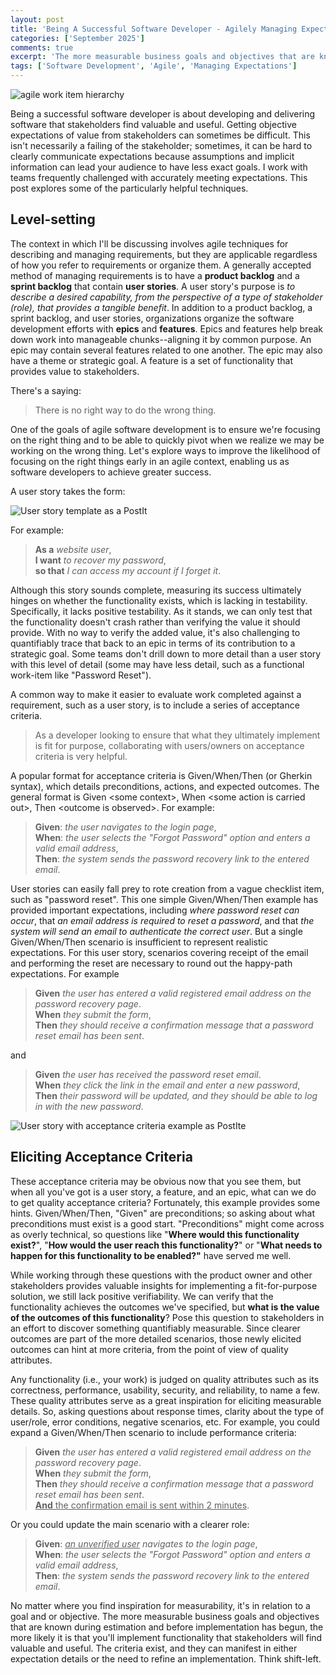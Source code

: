 ```yaml
---
layout: post
title: 'Being A Successful Software Developer - Agilely Managing Expectations'
categories: ['September 2025']
comments: true
excerpt: 'The more measurable business goals and objectives that are known during estimation and before implementation has begun, the more likely it is that you'll implement functionality that stakeholders will find valuable and useful.'
tags: ['Software Development', 'Agile', 'Managing Expectations']
---
```

![agile work item hierarchy](../assets/agile-work-items.png)

Being a successful software developer is about developing and delivering software that stakeholders find valuable and useful. Getting objective expectations of value from stakeholders can sometimes be difficult. This isn't necessarily a failing of the stakeholder; sometimes, it can be hard to clearly communicate expectations because assumptions and implicit information can lead your audience to have less exact goals. I work with teams frequently challenged with accurately meeting expectations. This post explores some of the particularly helpful techniques.

## Level-setting

The context in which I'll be discussing involves agile techniques for describing and managing requirements, but they are applicable regardless of how you refer to requirements or organize them. A generally accepted method of managing requirements is to have a **product backlog** and a **sprint backlog** that contain **user stories**. A user story's purpose is *to describe a desired capability, from the perspective of a type of stakeholder (role), that provides a tangible benefit*. In addition to a product backlog, a sprint backlog, and user stories, organizations organize the software development efforts with **epics** and **features**. Epics and features help break down work into manageable chunks--aligning it by common purpose. An epic may contain several features related to one another. The epic may also have a theme or strategic goal. A feature is a set of functionality that provides value to stakeholders.

There's a saying:

> There is no right way to do the wrong thing.

One of the goals of agile software development is to ensure we're focusing on the right thing and to be able to quickly pivot when we realize we may be working on the wrong thing. Let's explore ways to improve the likelihood of focusing on the right things early in an agile context, enabling us as software developers to achieve greater success.

A user story takes the form:

![User story template as a PostIt](../assets/user-story-postit.png)

For example:
>**As a** *website user*,  
>**I want** *to recover my password*,  
>**so that** *I can access my account if I forget it*.

Although this story sounds complete, measuring its success ultimately hinges on whether the functionality exists, which is lacking in testability. Specifically, it lacks positive testability. As it stands, we can only test that the functionality doesn't crash rather than verifying the value it should provide. With no way to verify the added value, it's also challenging to quantifiably trace that back to an epic in terms of its contribution to a strategic goal. Some teams don't drill down to more detail than a user story with this level of detail (some may have less detail, such as a functional work-item like "Password Reset").

A common way to make it easier to evaluate work completed against a requirement, such as a user story, is to include a series of acceptance criteria.

>As a developer looking to ensure that what they ultimately implement is fit for purpose, collaborating with users/owners on acceptance criteria is very helpful.

A popular format for acceptance criteria is Given/When/Then (or Gherkin syntax), which details preconditions, actions, and expected outcomes. The general format is
Given &lt;some context&gt;, When &lt;some action is carried out&gt;, Then &lt;outcome is observed&gt;. For example:

> **Given**: *the user navigates to the login page*,  
> **When**: *the user selects the "Forgot Password" option and enters a valid email address*,  
> **Then**: *the system sends the password recovery link to the entered email*. 

User stories can easily fall prey to rote creation from a vague checklist item, such as "password reset". This one simple Given/When/Then example has provided important expectations, including *where password reset can occur*, that *an email address is required to reset a password*, and that *the system will send an email to authenticate the correct user*. But a single Given/When/Then scenario is insufficient to represent realistic expectations. For this user story, scenarios covering receipt of the email and performing the reset are necessary to round out the happy-path expectations. For example
> **Given** _the user has entered a valid registered email address on the password recovery page_.  
> **When** _they submit the form_,  
> **Then** _they should receive a confirmation message that a password reset email has been sent_.

and

> **Given** _the user has received the password reset email_.  
> **When** _they click the link in the email and enter a new password_,  
> **Then** _their password will be updated, and they should be able to log in with the new password_.

![User story with acceptance criteria example as PostIte](../assets/user-story-with-acceptance-criteria-postit.png)
## Eliciting Acceptance Criteria  

These acceptance criteria may be obvious now that you see them, but when all you've got is a user story, a feature, and an epic, what can we do to get quality acceptance criteria? Fortunately, this example provides some hints. Given/When/Then, "Given" are preconditions; so asking about what preconditions must exist is a good start. "Preconditions" might come across as overly technical, so questions like "**Where would this functionality exist?**", "**How would the user reach this functionality?**" or "**What needs to happen for this functionality to be enabled?"** have served me well.

While working through these questions with the product owner and other stakeholders provides valuable insights for implementing a fit-for-purpose solution, we still lack positive verifiability. We can verify that the functionality achieves the outcomes we've specified, but **what is the value of the outcomes of this functionality**? Pose this question to stakeholders in an effort to discover something quantifiably measurable. Since clearer outcomes are part of the more detailed scenarios, those newly elicited outcomes can hint at more criteria, from the point of view of quality attributes.

Any functionality (i.e., your work) is judged on quality attributes such as its correctness, performance, usability, security, and reliability, to name a few. These quality attributes serve as a great inspiration for eliciting measurable details. So, asking questions about response times, clarity about the type of user/role, error conditions, negative scenarios, etc. For example, you could expand a Given/When/Then scenario to include performance criteria:
> **Given** _the user has entered a valid registered email address on the password recovery page_.  
> **When** _they submit the form_,  
> **Then** _they should receive a confirmation message that a password reset email has been sent_.  
> <u>**And** the confirmation email is sent within 2 minutes</u>.

Or you could update the main scenario with a clearer role:
> **Given**: _<u>an unverified user</u> navigates to the login page_,  
> **When**: _the user selects the "Forgot Password" option and enters a valid email address_,  
> **Then**: _the system sends the password recovery link to the entered email_. 

No matter where you find inspiration for measurability, it's in relation to a goal and or objective. The more measurable business goals and objectives that are known during estimation and before implementation has begun, the more likely it is that you'll implement functionality that stakeholders will find valuable and useful. The criteria exist, and they can manifest in either expectation details or the need to refine an implementation. Think shift-left.

